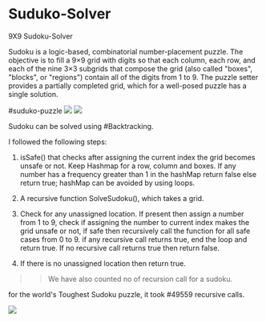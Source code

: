 # Suduko-Solver
9X9 Sudoku-Solver


Sudoku is a logic-based, combinatorial number-placement puzzle. The objective is to fill a 9×9 grid with digits so that each column, each row, and each of the nine 3×3 subgrids that compose the grid (also called "boxes", "blocks", or "regions") contain all of the digits from 1 to 9. The puzzle setter provides a partially completed grid, which for a well-posed puzzle has a single solution.

#suduko-puzzle
![](img/suduku-puzzle.png)  ![](img/suduku-puzzle-solution.png)  

Sudoku can be solved using #Backtracking.

I followed the following steps:

1. isSafe() that checks after assigning the current index the grid becomes unsafe or not. Keep Hashmap for a row, column and boxes. If any number has a frequency greater than 1 in the hashMap return false else return true; hashMap can be avoided by using loops.

2. A recursive function SolveSudoku(),  which takes a grid.

3. Check for any unassigned location. If present then assign a number from 1 to 9, check if assigning the number to current index makes the grid unsafe or not, if safe then recursively call the function for all safe cases from 0 to 9. if any recursive call returns true, end the loop and return true. If no recursive call returns true then return false.

4. If there is no unassigned location then return true.

>> We have also counted no of recursion call for a sudoku.

for the world's Toughest Sudoku puzzle, it took #49559 recursive calls.

![](img/toughest-suduku-puzzle.png)
